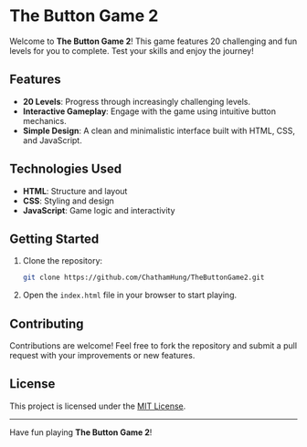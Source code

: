 # The Button Game 2

Welcome to **The Button Game 2**! This game features 20 challenging and fun levels for you to complete. Test your skills and enjoy the journey!

## Features

- **20 Levels**: Progress through increasingly challenging levels.
- **Interactive Gameplay**: Engage with the game using intuitive button mechanics.
- **Simple Design**: A clean and minimalistic interface built with HTML, CSS, and JavaScript.

## Technologies Used

- **HTML**: Structure and layout
- **CSS**: Styling and design
- **JavaScript**: Game logic and interactivity

## Getting Started

1. Clone the repository:
   ```bash
   git clone https://github.com/ChathamHung/TheButtonGame2.git
   ```
2. Open the `index.html` file in your browser to start playing.

## Contributing

Contributions are welcome! Feel free to fork the repository and submit a pull request with your improvements or new features.

## License

This project is licensed under the [MIT License](LICENSE).

---

Have fun playing **The Button Game 2**!
